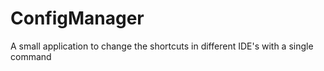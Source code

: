ConfigManager
=============

A small application to change the shortcuts in different IDE's with a single command
